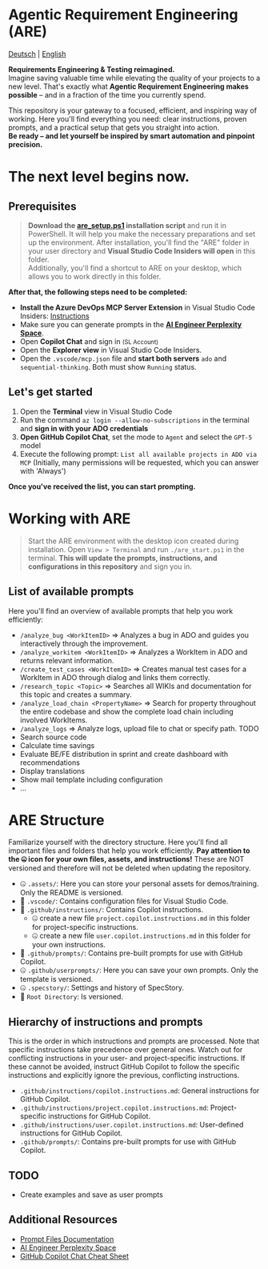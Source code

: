 # Agentic Requirement Engineering (ARE)

[Deutsch](README.md) | [English](README.en.md)

**Requirements Engineering & Testing reimagined.**  
Imagine saving valuable time while elevating the quality of your projects to a new level. That's exactly what **Agentic Requirement Engineering makes possible** – and in a fraction of the time you currently spend.

This repository is your gateway to a focused, efficient, and inspiring way of working. Here you'll find everything you need: clear instructions, proven prompts, and a practical setup that gets you straight into action.  
**Be ready – and let yourself be inspired by smart automation and pinpoint precision.**  

# The next level begins now.

## Prerequisites
> **Download the [are_setup.ps1](https://github.com/AndreasKarz/AI-Productivity-Series-Requirement-Engineering-Vibes/blob/main/are_setup.ps1) installation script** and run it in PowerShell. It will help you make the necessary preparations and set up the environment. After installation, you'll find the "ARE" folder in your user directory and **Visual Studio Code Insiders will open** in this folder.<br/>
> Additionally, you'll find a shortcut to ARE on your desktop, which allows you to work directly in this folder.

**After that, the following steps need to be completed:**
- **Install the Azure DevOps MCP Server Extension** in Visual Studio Code Insiders: [Instructions](https://github.com/microsoft/azure-devops-mcp)
- Make sure you can generate prompts in the **[AI Engineer Perplexity Space](https://www.perplexity.ai/spaces/the-ai-engineer-UslyhxrNTriahp77tvqP2g)**.
- Open **Copilot Chat** and sign in <small>(SL Account)</small>
- Open the **Explorer view** in Visual Studio Code Insiders.
- Open the `.vscode/mcp.json` file and **start both servers** `ado` and `sequential-thinking`. Both must show `Running` status.

## Let's get started
1. Open the **Terminal** view in Visual Studio Code
2. Run the command `az login --allow-no-subscriptions` in the terminal and **sign in with your ADO credentials**
3. **Open GitHub Copilot Chat**, set the mode to `Agent` and select the `GPT-5` model
4. Execute the following prompt: `List all available projects in ADO via MCP` (Initially, many permissions will be requested, which you can answer with 'Always')

**Once you've received the list, you can start prompting.**

# Working with ARE
> Start the ARE environment with the desktop icon created during installation. 
> Open `View > Terminal` and run `./are_start.ps1` in the terminal. **This will update the prompts, instructions, and configurations in this repository** and sign you in.

## List of available prompts
Here you'll find an overview of available prompts that help you work efficiently:
- `/analyze_bug <WorkItemID>` => Analyzes a bug in ADO and guides you interactively through the improvement.
- `/analyze_workitem <WorkItemID>` => Analyzes a WorkItem in ADO and returns relevant information.
- `/create_test_cases <WorkItemID>` => Creates manual test cases for a WorkItem in ADO through dialog and links them correctly.
- `/research_topic <Topic>` => Searches all WIKIs and documentation for this topic and creates a summary.
- `/analyze_load_chain <PropertyName>` => Search for property throughout the entire codebase and show the complete load chain including involved WorkItems.
- `/analyze_logs` => Analyze logs, upload file to chat or specify path.
TODO
- Search source code
- Calculate time savings
- Evaluate BE/FE distribution in sprint and create dashboard with recommendations
- Display translations
- Show mail template including configuration
- ...

# ARE Structure
Familiarize yourself with the directory structure. Here you'll find all important files and folders that help you work efficiently. **Pay attention to the 🤐 icon for your own files, assets, and instructions!** These are NOT versioned and therefore will not be deleted when updating the repository.

- 🤐 `.assets/`: Here you can store your personal assets for demos/training. Only the README is versioned.
- 🔄️ `.vscode/`: Contains configuration files for Visual Studio Code.
- 🔄️ `.github/instructions/`: Contains Copilot instructions. 
  - 🤐 create a new file `project.copilot.instructions.md` in this folder for project-specific instructions.
  - 🤐 create a new file `user.copilot.instructions.md` in this folder for your own instructions.
- 🔄️ `.github/prompts/`: Contains pre-built prompts for use with GitHub Copilot.
- 🤐 `.github/userprompts/`: Here you can save your own prompts. Only the template is versioned.
- 🤐 `.specstory/`: Settings and history of SpecStory.
- 🔄️ `Root Directory`: Is versioned.

## Hierarchy of instructions and prompts
This is the order in which instructions and prompts are processed. Note that specific instructions take precedence over general ones. Watch out for conflicting instructions in your user- and project-specific instructions. If these cannot be avoided, instruct GitHub Copilot to follow the specific instructions and explicitly ignore the previous, conflicting instructions.
- `.github/instructions/copilot.instructions.md`: General instructions for GitHub Copilot.
- `.github/instructions/project.copilot.instructions.md`: Project-specific instructions for GitHub Copilot.
- `.github/instructions/user.copilot.instructions.md`: User-defined instructions for GitHub Copilot.
- `.github/prompts/`: Contains pre-built prompts for use with GitHub Copilot.

## TODO
- Create examples and save as user prompts


## Additional Resources
- [Prompt Files Documentation](https://code.visualstudio.com/docs/copilot/copilot-customization#_prompt-files-experimental)
- [AI Engineer Perplexity Space](https://www.perplexity.ai/spaces/the-ai-engineer-UslyhxrNTriahp77tvqP2g)
- [GitHub Copilot Chat Cheat Sheet](https://docs.github.com/en/copilot/reference/cheat-sheet)
